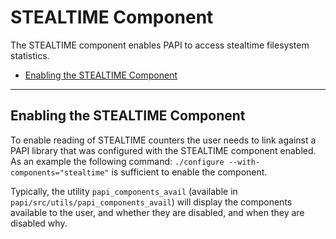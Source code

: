 # STEALTIME Component

The STEALTIME component enables PAPI to access stealtime filesystem statistics.

* [Enabling the STEALTIME Component](#markdown-header-enabling-the-stealtime-component)

***
## Enabling the STEALTIME Component

To enable reading of STEALTIME counters the user needs to link against a
PAPI library that was configured with the STEALTIME component enabled. As an
example the following command: `./configure --with-components="stealtime"` is
sufficient to enable the component.

Typically, the utility `papi_components_avail` (available in
`papi/src/utils/papi_components_avail`) will display the components available
to the user, and whether they are disabled, and when they are disabled why.
